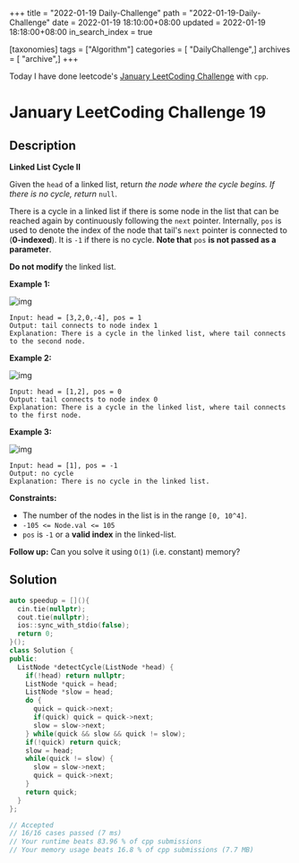 +++
title = "2022-01-19 Daily-Challenge"
path = "2022-01-19-Daily-Challenge"
date = 2022-01-19 18:10:00+08:00
updated = 2022-01-19 18:18:00+08:00
in_search_index = true

[taxonomies]
tags = ["Algorithm"]
categories = [ "DailyChallenge",]
archives = [ "archive",]
+++

Today I have done leetcode's [January LeetCoding Challenge](https://leetcode.com/problems/linked-list-cycle-ii/) with `cpp`.

<!-- more -->

# January LeetCoding Challenge 19

## Description

**Linked List Cycle II**

Given the `head` of a linked list, return *the node where the cycle begins. If there is no cycle, return* `null`.

There is a cycle in a linked list if there is some node in the list that can be reached again by continuously following the `next` pointer. Internally, `pos` is used to denote the index of the node that tail's `next` pointer is connected to (**0-indexed**). It is `-1` if there is no cycle. **Note that** `pos` **is not passed as a parameter**.

**Do not modify** the linked list.

 

**Example 1:**

![img](https://assets.leetcode.com/uploads/2018/12/07/circularlinkedlist.png)

```
Input: head = [3,2,0,-4], pos = 1
Output: tail connects to node index 1
Explanation: There is a cycle in the linked list, where tail connects to the second node.
```

**Example 2:**

![img](https://assets.leetcode.com/uploads/2018/12/07/circularlinkedlist_test2.png)

```
Input: head = [1,2], pos = 0
Output: tail connects to node index 0
Explanation: There is a cycle in the linked list, where tail connects to the first node.
```

**Example 3:**

![img](https://assets.leetcode.com/uploads/2018/12/07/circularlinkedlist_test3.png)

```
Input: head = [1], pos = -1
Output: no cycle
Explanation: There is no cycle in the linked list.
```

 

**Constraints:**

- The number of the nodes in the list is in the range `[0, 10^4]`.
- `-105 <= Node.val <= 105`
- `pos` is `-1` or a **valid index** in the linked-list.

 

**Follow up:** Can you solve it using `O(1)` (i.e. constant) memory?

## Solution

``` cpp
auto speedup = [](){
  cin.tie(nullptr);
  cout.tie(nullptr);
  ios::sync_with_stdio(false);
  return 0;
}();
class Solution {
public:
  ListNode *detectCycle(ListNode *head) {
    if(!head) return nullptr;
    ListNode *quick = head;
    ListNode *slow = head;
    do {
      quick = quick->next;
      if(quick) quick = quick->next;
      slow = slow->next;
    } while(quick && slow && quick != slow);
    if(!quick) return quick;
    slow = head;
    while(quick != slow) {
      slow = slow->next;
      quick = quick->next;
    }
    return quick;
  }
};

// Accepted
// 16/16 cases passed (7 ms)
// Your runtime beats 83.96 % of cpp submissions
// Your memory usage beats 16.8 % of cpp submissions (7.7 MB)
```
